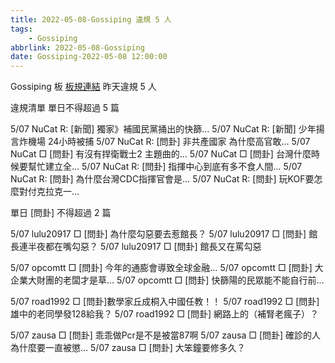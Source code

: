 ```yaml
---
title: 2022-05-08-Gossiping 違規 5 人
tags:
    - Gossiping
abbrlink: 2022-05-08-Gossiping
date: Gossiping-2022-05-08 12:00:00
---
```

Gossiping 板 [板規連結](https://www.ptt.cc/bbs/Gossiping/M.1637425085.A.07D.html)
昨天違規 5 人
<!-- more -->

違規清單
單日不得超過 5 篇

5/07 NuCat R: [新聞] 獨家》補國民黨捅出的快篩…
5/07 NuCat R: [新聞] 少年揚言炸機場 24小時被捕
5/07 NuCat R: [問卦] 非共產國家 為什麼高官敢…
5/07 NuCat □ [問卦] 有沒有捍衛戰士2 主題曲的…
5/07 NuCat □ [問卦] 台灣什麼時候要幫忙建立全…
5/07 NuCat R: [問卦] 指揮中心到底有多不食人間…
5/07 NuCat R: [問卦] 為什麼台灣CDC指揮官會是…
5/07 NuCat R: [問卦] 玩KOF要怎麼對付克拉克一…

單日 [問卦] 不得超過 2 篇

5/07 lulu20917 □ [問卦] 為什麼勾惡要去惹館長？
5/07 lulu20917 □ [問卦] 館長連半夜都在嘴勾惡？
5/07 lulu20917 □ [問卦] 館長又在罵勾惡

5/07 opcomtt □ [問卦] 今年的通膨會導致全球金融…
5/07 opcomtt □ [問卦] 大企業大財團的老闆才是草…
5/07 opcomtt □ [問卦] 快篩陽的民眾能不能自行前…

5/07 road1992 □ [問卦]數學家丘成桐入中國任教！！
5/07 road1992 □ [問卦]雄中的老同學發128給我？
5/07 road1992 □ [問卦] 網路上的（補腎老瘋子）？

5/07 zausa □ [問卦] 乖乖做Pcr是不是被當87啊
5/07 zausa □ [問卦] 確診的人為什麼要一直被懲…
5/07 zausa □ [問卦] 大笨鐘要修多久？